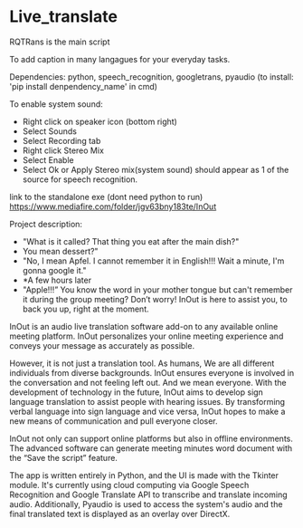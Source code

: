 # Live_translate
RQTRans is the main script


To add caption in many langagues for your everyday tasks.


Dependencies: python, speech_recognition, googletrans, pyaudio (to install: 'pip install denpendency_name' in cmd)


To enable system sound:
  - Right click on speaker icon (bottom right)
  - Select Sounds
  - Select Recording tab
  - Right click Stereo Mix
  - Select Enable
  - Select Ok or Apply
Stereo mix(system sound) should appear as 1 of the source for speech recognition.



link to the standalone exe (dont need python to run)
https://www.mediafire.com/folder/jgv63bny183te/InOut


Project description:

- "What is it called? That thing you eat after the main dish?"
- You mean dessert?"
- "No, I mean Apfel. I cannot remember it in English!!! Wait a minute, I'm gonna google it."
- *A few hours later
- "Apple!!!”
You know the word in your mother tongue but can't remember it during the group meeting?
Don’t worry! InOut is here to assist you, to back you up, right at the moment.


InOut is an audio live translation software add-on to any available online meeting platform. InOut personalizes your online meeting experience and conveys your message as accurately as possible.


However, it is not just a translation tool.
As humans, We are all different individuals from diverse backgrounds. InOut ensures everyone is involved in the conversation and not feeling left out. And we mean everyone.
With the development of technology in the future, InOut aims to develop sign language translation to assist people with hearing issues. By transforming verbal language into sign language and vice versa, InOut hopes to make a new means of communication and pull everyone closer.


InOut not only can support online platforms but also in offline environments. The advanced software can generate meeting minutes word document with the “Save the script” feature.

The app is written entirely in Python, and the UI is made with the Tkinter module. It's currently using cloud computing via Google Speech Recognition and Google Translate API to transcribe and translate incoming audio. Additionally, Pyaudio is used to access the system's audio and the final translated text is displayed as an overlay over DirectX.

